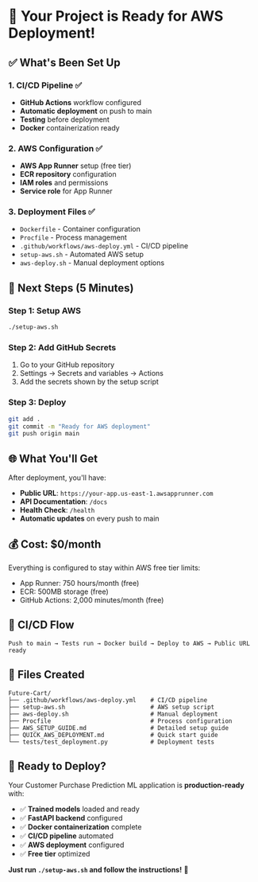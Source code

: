 # 🎉 **Your Project is Ready for AWS Deployment!**

## ✅ **What's Been Set Up**

### **1. CI/CD Pipeline** ✅
- **GitHub Actions** workflow configured
- **Automatic deployment** on push to main
- **Testing** before deployment
- **Docker** containerization ready

### **2. AWS Configuration** ✅
- **AWS App Runner** setup (free tier)
- **ECR repository** configuration
- **IAM roles** and permissions
- **Service role** for App Runner

### **3. Deployment Files** ✅
- `Dockerfile` - Container configuration
- `Procfile` - Process management
- `.github/workflows/aws-deploy.yml` - CI/CD pipeline
- `setup-aws.sh` - Automated AWS setup
- `aws-deploy.sh` - Manual deployment options

## 🚀 **Next Steps (5 Minutes)**

### **Step 1: Setup AWS**
```bash
./setup-aws.sh
```

### **Step 2: Add GitHub Secrets**
1. Go to your GitHub repository
2. Settings → Secrets and variables → Actions
3. Add the secrets shown by the setup script

### **Step 3: Deploy**
```bash
git add .
git commit -m "Ready for AWS deployment"
git push origin main
```

## 🌐 **What You'll Get**

After deployment, you'll have:
- **Public URL**: `https://your-app.us-east-1.awsapprunner.com`
- **API Documentation**: `/docs`
- **Health Check**: `/health`
- **Automatic updates** on every push to main

## 💰 **Cost: $0/month**

Everything is configured to stay within AWS free tier limits:
- App Runner: 750 hours/month (free)
- ECR: 500MB storage (free)
- GitHub Actions: 2,000 minutes/month (free)

## 🔄 **CI/CD Flow**

```
Push to main → Tests run → Docker build → Deploy to AWS → Public URL ready
```

## 📁 **Files Created**

```
Future-Cart/
├── .github/workflows/aws-deploy.yml    # CI/CD pipeline
├── setup-aws.sh                        # AWS setup script
├── aws-deploy.sh                       # Manual deployment
├── Procfile                            # Process configuration
├── AWS_SETUP_GUIDE.md                  # Detailed setup guide
├── QUICK_AWS_DEPLOYMENT.md             # Quick start guide
└── tests/test_deployment.py            # Deployment tests
```

## 🎯 **Ready to Deploy?**

Your Customer Purchase Prediction ML application is **production-ready** with:
- ✅ **Trained models** loaded and ready
- ✅ **FastAPI backend** configured
- ✅ **Docker containerization** complete
- ✅ **CI/CD pipeline** automated
- ✅ **AWS deployment** configured
- ✅ **Free tier** optimized

**Just run `./setup-aws.sh` and follow the instructions!** 🚀
